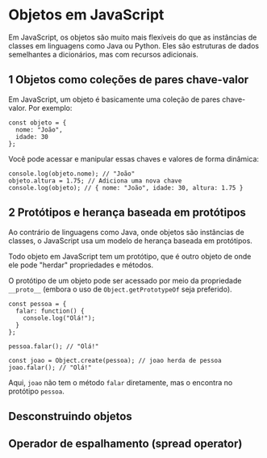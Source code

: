 # Objetos em JavaScript

Em JavaScript, os objetos são muito mais flexíveis do que as instâncias de classes em linguagens como Java ou Python. Eles são estruturas de dados semelhantes a dicionários, mas com recursos adicionais.

## 1 Objetos como coleções de pares chave-valor

Em JavaScript, um objeto é basicamente uma coleção de pares chave-valor. Por exemplo:

```
const objeto = {
  nome: "João",
  idade: 30
};
```

Você pode acessar e manipular essas chaves e valores de forma dinâmica:

```
console.log(objeto.nome); // "João"
objeto.altura = 1.75; // Adiciona uma nova chave
console.log(objeto); // { nome: "João", idade: 30, altura: 1.75 }
```

## 2 Protótipos e herança baseada em protótipos

Ao contrário de linguagens como Java, onde objetos são instâncias de classes, o JavaScript usa um modelo de herança baseada em protótipos.

Todo objeto em JavaScript tem um protótipo, que é outro objeto de onde ele pode "herdar" propriedades e métodos.

O protótipo de um objeto pode ser acessado por meio da propriedade `__proto__` (embora o uso de `Object.getPrototypeOf` seja preferido).

```
const pessoa = {
  falar: function() {
    console.log("Olá!");
  }
};

pessoa.falar(); // "Olá!"

const joao = Object.create(pessoa); // joao herda de pessoa
joao.falar(); // "Olá!"
```

Aqui, `joao` não tem o método `falar` diretamente, mas o encontra no protótipo `pessoa`.

## Desconstruindo objetos

## Operador de espalhamento (spread operator)